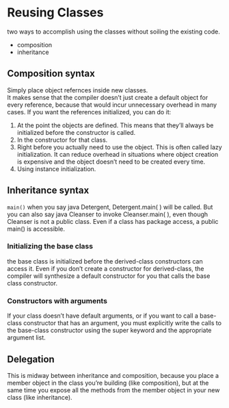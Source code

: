 # Reusing Classes  
two ways to accomplish using the classes without soiling the existing code.
+ composition
+ inheritance

## Composition syntax  
Simply place object refernces inside new classes.  
It makes sense that the compiler doesn’t just create a default object for every reference, because that would incur unnecessary overhead in many cases. If you want the references initialized, you can do it:
1. At the point the objects are defined. This means that they’ll always be initialized before the constructor is called.
2. In the constructor for that class.
3. Right before you actually need to use the object. This is often called lazy initialization. It can reduce overhead in situations where object creation is expensive and the object doesn’t need to be created every time.
4. Using instance initialization.

## Inheritance syntax  
`main()` when you say java Detergent, Detergent.main( ) will be called. But you can also say java Cleanser to invoke Cleanser.main( ), even though Cleanser is not a public class. Even if a class has package access, a public main() is accessible.  

### Initializing the base class
the base class is initialized before the derived-class constructors can access it. Even if you don’t create a constructor for derived-class, the compiler will synthesize a default constructor for you that calls the base class constructor.

### Constructors with arguments  
If your class doesn’t have default arguments, or if you want to call a base-class constructor that has an argument, you must explicitly write the calls to the base-class constructor using the super keyword and the appropriate argument list.

## Delegation  
This is midway between inheritance and composition, because you place a member object in the class you’re building (like composition), but at the same time you expose all the methods from the member object in your new class (like inheritance).  
